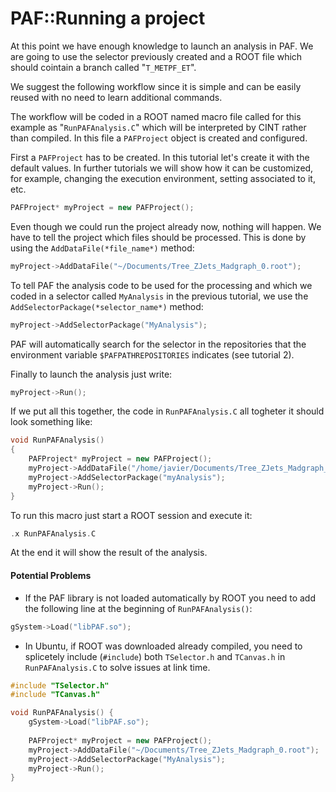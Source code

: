 # PAF::Running a project

At this point we have enough knowledge to launch an analysis in PAF. We are going to use the selector previously created and a ROOT file which should cointain a branch called "```T_METPF_ET```".

We suggest the following workflow since it is simple and can be easily reused with no need to learn additional commands.

The workflow will be coded in a ROOT named macro file called for this example as "```RunPAFAnalysis.C```" which will be interpreted by CINT rather than compiled. In this file a ```PAFProject``` object is created and configured. 

First a ```PAFProject``` has to be created. In this tutorial let's create it with the default values. In further tutorials we will show how it can be customized, for example, changing the execution environment, setting associated to it, etc.
```cpp
PAFProject* myProject = new PAFProject();
```
Even though we could run the project already now, nothing will happen. We have to tell the project which files should be processed. This is done by using the ```AddDataFile(*file_name*)``` method:
```cpp
myProject->AddDataFile("~/Documents/Tree_ZJets_Madgraph_0.root");
```
To tell PAF the analysis code to be used for the processing and which we coded in a selector called ```MyAnalysis``` in the previous tutorial, we use the ```AddSelectorPackage(*selector_name*)``` method:
```cpp
myProject->AddSelectorPackage("MyAnalysis");
```
PAF will automatically search for the selector in the repositories that the environment variable ```$PAFPATHREPOSITORIES``` indicates (see tutorial 2).

Finally to launch the analysis just write:
```cpp
myProject->Run();
```

If we put all this together, the code in ```RunPAFAnalysis.C``` all togheter it should look something like:
```cpp
void RunPAFAnalysis() 
{
	PAFProject* myProject = new PAFProject();
	myProject->AddDataFile("/home/javier/Documents/Tree_ZJets_Madgraph_0.root");
	myProject->AddSelectorPackage("myAnalysis");
	myProject->Run();
}
```

To run this macro just start a ROOT session and execute it:
```cpp
.x RunPAFAnalysis.C
```

At the end it will show the result of the analysis.


#### Potential Problems
- If the PAF library is not loaded automatically by ROOT you need to add the following line at the beginning of ```RunPAFAnalysis()```:
```cpp
gSystem->Load("libPAF.so");
```
- In Ubuntu, if ROOT was downloaded already compiled, you need to splicetely include (```#include```) both ```TSelector.h``` and ```TCanvas.h``` in ```RunPAFAnalysis.C``` to solve issues at link time.
```cpp
#include "TSelector.h"
#include "TCanvas.h"

void RunPAFAnalysis() {
	gSystem->Load("libPAF.so");
	
	PAFProject* myProject = new PAFProject();
	myProject->AddDataFile("~/Documents/Tree_ZJets_Madgraph_0.root");
	myProject->AddSelectorPackage("MyAnalysis");
	myProject->Run();
}
```
